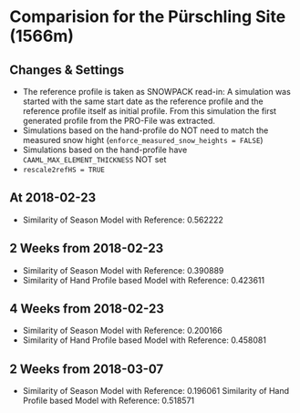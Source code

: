 # Comparision for the Pürschling Site (1566m)

## Changes & Settings
- The reference profile is taken as SNOWPACK read-in: A simulation was started with the same start date as the reference profile and the reference profile itself as initial profile. From this simulation the first generated profile from the PRO-File was extracted. 
- Simulations based on the hand-profile do NOT need to match the measured snow hight (`enforce_measured_snow_heights = FALSE`)
- Simulations based on the hand-profile have `CAAML_MAX_ELEMENT_THICKNESS` NOT set
- `rescale2refHS = TRUE`

## At 2018-02-23
- Similarity of Season Model with Reference:             0.562222

## 2 Weeks from 2018-02-23
- Similarity of Season Model with Reference:             0.390889
- Similarity of Hand Profile based Model with Reference: 0.423611

## 4 Weeks from 2018-02-23
- Similarity of Season Model with Reference:             0.200166 
- Similarity of Hand Profile based Model with Reference: 0.458081

## 2 Weeks from 2018-03-07
- Similarity of Season Model with Reference:             0.196061
Similarity of Hand Profile based Model with Reference: 0.518571
